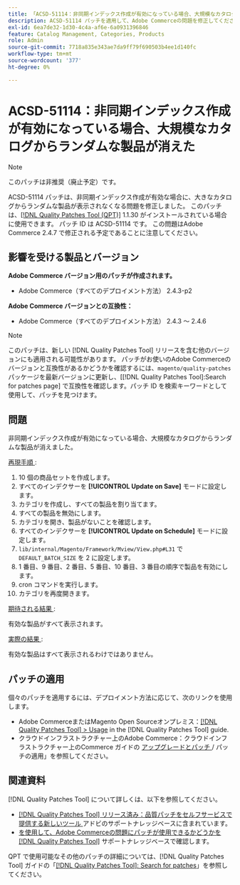 ```yaml
---
title: 「ACSD-51114：非同期インデックス作成が有効になっている場合、大規模なカタログからランダムな製品が表示されなくなる」
description: ACSD-51114 パッチを適用して、Adobe Commerceの問題を修正してください。非同期インデックス作成が有効な場合、大きなカタログからランダムな製品が消えました。
exl-id: 6ea7de32-1d30-4c4a-af6e-6a0931396846
feature: Catalog Management, Categories, Products
role: Admin
source-git-commit: 7718a835e343ae7da9ff79f690503b4ee1d140fc
workflow-type: tm+mt
source-wordcount: '377'
ht-degree: 0%

---
```


# ACSD-51114：非同期インデックス作成が有効になっている場合、大規模なカタログからランダムな製品が消えた

>[!NOTE]
>
>このパッチは非推奨（廃止予定）です。

ACSD-51114 パッチは、非同期インデックス作成が有効な場合に、大きなカタログからランダムな製品が表示されなくなる問題を修正しました。 このパッチは、[[!DNL Quality Patches Tool (QPT)]](/help/announcements/adobe-commerce-announcements/magento-quality-patches-released-new-tool-to-self-serve-quality-patches.md) 1.1.30 がインストールされている場合に使用できます。 パッチ ID は ACSD-51114 です。 この問題はAdobe Commerce 2.4.7 で修正される予定であることに注意してください。

## 影響を受ける製品とバージョン

**Adobe Commerce バージョン用のパッチが作成されます。**

* Adobe Commerce（すべてのデプロイメント方法） 2.4.3-p2

**Adobe Commerce バージョンとの互換性：**

* Adobe Commerce（すべてのデプロイメント方法） 2.4.3 ～ 2.4.6

>[!NOTE]
>
>このパッチは、新しい [!DNL Quality Patches Tool] リリースを含む他のバージョンにも適用される可能性があります。 パッチがお使いのAdobe Commerceのバージョンと互換性があるかどうかを確認するには、`magento/quality-patches` パッケージを最新バージョンに更新し、[[!DNL Quality Patches Tool]:Search for patches page] で互換性を確認します。パッチ ID を検索キーワードとして使用して、パッチを見つけます。

## 問題

非同期インデックス作成が有効になっている場合、大規模なカタログからランダムな製品が消えました。

<u> 再現手順 </u>:

1. 10 個の商品セットを作成します。
1. すべてのインデクサーを **[!UICONTROL Update on Save]** モードに設定します。
1. カテゴリを作成し、すべての製品を割り当てます。
1. すべての製品を無効にします。
1. カテゴリを開き、製品がないことを確認します。
1. すべてのインデクサーを **[!UICONTROL Update on Schedule]** モードに設定します。
1. `lib/internal/Magento/Framework/Mview/View.php#L31` で `DEFAULT_BATCH_SIZE` を 2 に設定します。
1. 1 番目、9 番目、2 番目、5 番目、10 番目、3 番目の順序で製品を有効にします。
1. cron コマンドを実行します。
1. カテゴリを再度開きます。

<u> 期待される結果 </u>:

有効な製品がすべて表示されます。

<u> 実際の結果 </u>:

有効な製品はすべて表示されるわけではありません。

## パッチの適用

個々のパッチを適用するには、デプロイメント方法に応じて、次のリンクを使用します。

* Adobe CommerceまたはMagento Open Sourceオンプレミス：[[!DNL Quality Patches Tool] > Usage](https://experienceleague.adobe.com/docs/commerce-operations/tools/quality-patches-tool/usage.html) in the [!DNL Quality Patches Tool] guide.
* クラウドインフラストラクチャー上のAdobe Commerce：クラウドインフラストラクチャー上のCommerce ガイドの [ アップグレードとパッチ ](https://experienceleague.adobe.com/docs/commerce-cloud-service/user-guide/develop/upgrade/apply-patches.html)/ パッチの適用」を参照してください。

## 関連資料

[!DNL Quality Patches Tool] について詳しくは、以下を参照してください。

* [[!DNL Quality Patches Tool]  リリース済み：品質パッチをセルフサービスで提供する新しいツール ](/help/announcements/adobe-commerce-announcements/magento-quality-patches-released-new-tool-to-self-serve-quality-patches.md) アドビのサポートナレッジベースに含まれています。
* [ を使用して、Adobe Commerceの問題にパッチが使用できるかどうかを  [!DNL Quality Patches Tool]](/help/support-tools/patches-available-in-qpt-tool/check-patch-for-magento-issue-with-magento-quality-patches.md) サポートナレッジベースで確認します。

QPT で使用可能なその他のパッチの詳細については、[!DNL Quality Patches Tool] ガイドの「[[!DNL Quality Patches Tool]: Search for patches](https://experienceleague.adobe.com/tools/commerce-quality-patches/index.html)」を参照してください。
